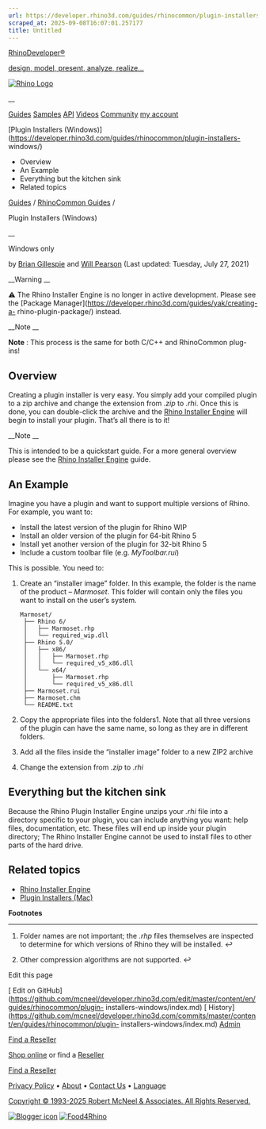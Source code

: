 ```yaml
---
url: https://developer.rhino3d.com/guides/rhinocommon/plugin-installers-windows/#fnref:2
scraped_at: 2025-09-08T16:07:01.257177
title: Untitled
---
```


[RhinoDeveloper®](/)

[design, model, present, analyze, realize...](/)

[![Rhino Logo](https://developer.rhino3d.com/images/rhinodevlogo.png)](/)

__

[Guides](https://developer.rhino3d.com/guides)
[Samples](https://developer.rhino3d.com/samples)
[API](https://developer.rhino3d.com/api)
[Videos](https://developer.rhino3d.com/videos)
[Community](https://discourse.mcneel.com/c/rhino-developer) [my account
](https://www.rhino3d.com/my-account/ "Manage your account, licenses, and
teams")

[Plugin Installers
(Windows)](https://developer.rhino3d.com/guides/rhinocommon/plugin-installers-
windows/)

  * Overview
  * An Example
  * Everything but the kitchen sink
  * Related topics

[Guides](https://developer.rhino3d.com/en/guides/) / [RhinoCommon
Guides](https://developer.rhino3d.com/en/guides/rhinocommon/) /

Plugin Installers (Windows)

__

Windows only

by [Brian Gillespie](https://discourse.mcneel.com/u/brian/) and [Will
Pearson](https://discourse.mcneel.com/u/will/) (Last updated: Tuesday, July
27, 2021)

__Warning __

⚠️ The Rhino Installer Engine is no longer in active development. Please see
the [Package Manager](https://developer.rhino3d.com/guides/yak/creating-a-
rhino-plugin-package/) instead.

__Note __

**Note** : This process is the same for both C/C++ and RhinoCommon plug-ins!

## Overview

Creating a plugin installer is very easy. You simply add your compiled plugin
to a zip archive and change the extension from _.zip_ to _.rhi_. Once this is
done, you can double-click the archive and the [Rhino Installer
Engine](https://developer.rhino3d.com/guides/general/rhino-installer-engine/)
will begin to install your plugin. That’s all there is to it!

__Note __

This is intended to be a quickstart guide. For a more general overview please
see the [Rhino Installer
Engine](https://developer.rhino3d.com/guides/general/rhino-installer-engine)
guide.

## An Example

Imagine you have a plugin and want to support multiple versions of Rhino. For
example, you want to:

  * Install the latest version of the plugin for Rhino WIP
  * Install an older version of the plugin for 64-bit Rhino 5
  * Install yet another version of the plugin for 32-bit Rhino 5
  * Include a custom toolbar file (e.g. _MyToolbar.rui_)

This is possible. You need to:

  1. Create an “installer image” folder. In this example, the folder is the name of the product – _Marmoset_. This folder will contain only the files you want to install on the user’s system.
         
         Marmoset/
          ├── Rhino 6/
          │   ├── Marmoset.rhp
          │   └── required_wip.dll
          ├── Rhino 5.0/
          │   ├── x86/
          │   │   ├── Marmoset.rhp
          │   │   └── required_v5_x86.dll
          │   └── x64/
          │       ├── Marmoset.rhp
          │       └── required_v5_x86.dll
          ├── Marmoset.rui
          ├── Marmoset.chm
          └── README.txt
         

  2. Copy the appropriate files into the folders1. Note that all three versions of the plugin can have the same name, so long as they are in different folders.

  3. Add all the files inside the “installer image” folder to a new ZIP2 archive

  4. Change the extension from _.zip_ to _.rhi_

## Everything but the kitchen sink

Because the Rhino Plugin Installer Engine unzips your _.rhi_ file into a
directory specific to your plugin, you can include anything you want: help
files, documentation, etc. These files will end up inside your plugin
directory; The Rhino Installer Engine cannot be used to install files to other
parts of the hard drive.

## Related topics

  * [Rhino Installer Engine](https://developer.rhino3d.com/guides/general/rhino-installer-engine/)
  * [Plugin Installers (Mac)](https://developer.rhino3d.com/guides/rhinocommon/plugin-installers-mac/)

**Footnotes**

* * *

  1. Folder names are not important; the _.rhp_ files themselves are inspected to determine for which versions of Rhino they will be installed. ↩︎

  2. Other compression algorithms are not supported. ↩︎

Edit this page

[ Edit on
GitHub](https://github.com/mcneel/developer.rhino3d.com/edit/master/content/en/guides/rhinocommon/plugin-
installers-windows/index.md) [
History](https://github.com/mcneel/developer.rhino3d.com/commits/master/content/en/guides/rhinocommon/plugin-
installers-windows/index.md) [ Admin](https://developer.rhino3d.com/admin)

[Find a Reseller](https://www.rhino3d.com/sales)

[Shop online](https://www.rhino3d.com/store) or find a
[Reseller](https://www.rhino3d.com/sales)

[Find a Reseller](https://www.rhino3d.com/sales)

[Privacy Policy](https://www.rhino3d.com/privacy) •
[About](https://www.rhino3d.com/mcneel/about) • [Contact
Us](https://www.rhino3d.com/mcneel/contact) • [
Language](https://www.rhino3d.com/language "Change to a different region or
language")

[Copyright © 1993-2025 Robert McNeel & Associates. All Rights
Reserved.](https://www.rhino3d.com/mcneel/about)

[](https://www.facebook.com/McNeelRhinoceros/)
[](https://twitter.com/bobmcneel) [](https://www.linkedin.com/groups/75313/)
[](https://www.youtube.com/user/RhinoGuide/videos) [](https://vimeo.com/rhino)
[![Blogger
icon](https://developer.rhino3d.com/images/blogger.svg)](http://blog.rhino3d.com/)
[![Food4Rhino](https://developer.rhino3d.com/images/f4r_icon_01.svg)](https://www.food4rhino.com)

